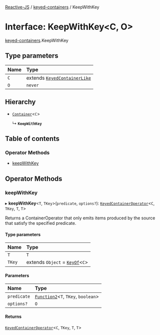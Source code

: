 [Reactive-JS](../README.md) / [keyed-containers](../modules/keyed_containers.md) / KeepWithKey

# Interface: KeepWithKey<C, O\>

[keyed-containers](../modules/keyed_containers.md).KeepWithKey

## Type parameters

| Name | Type |
| :------ | :------ |
| `C` | extends [`KeyedContainerLike`](keyed_containers.KeyedContainerLike.md) |
| `O` | `never` |

## Hierarchy

- [`Container`](containers.Container.md)<`C`\>

  ↳ **`KeepWithKey`**

## Table of contents

### Operator Methods

- [keepWithKey](keyed_containers.KeepWithKey.md#keepwithkey)

## Operator Methods

### keepWithKey

▸ **keepWithKey**<`T`, `TKey`\>(`predicate`, `options?`): [`KeyedContainerOperator`](../modules/keyed_containers.md#keyedcontaineroperator)<`C`, `TKey`, `T`, `T`\>

Returns a ContainerOperator that only emits items produced by the
source that satisfy the specified predicate.

#### Type parameters

| Name | Type |
| :------ | :------ |
| `T` | `T` |
| `TKey` | extends `Object` = [`KeyOf`](../modules/keyed_containers.md#keyof)<`C`\> |

#### Parameters

| Name | Type |
| :------ | :------ |
| `predicate` | [`Function2`](../modules/functions.md#function2)<`T`, `TKey`, `boolean`\> |
| `options?` | `O` |

#### Returns

[`KeyedContainerOperator`](../modules/keyed_containers.md#keyedcontaineroperator)<`C`, `TKey`, `T`, `T`\>
